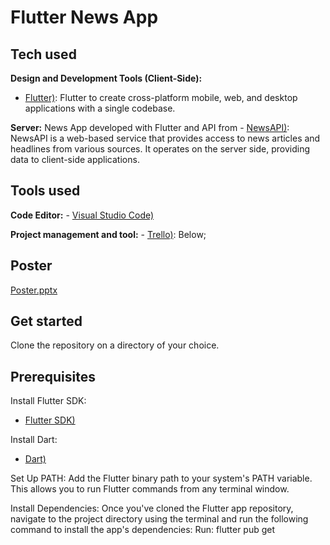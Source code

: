 # Flutter News App

## Tech used

**Design and Development Tools (Client-Side):** 
- [Flutter)](https://flutter.dev/): Flutter to create cross-platform mobile, web, and desktop applications with a single codebase.
  
**Server:** 
News App developed with Flutter and API from - [NewsAPI)](https://newsapi.org/): NewsAPI is a web-based service that provides access to news articles and headlines from various sources. It operates on the server side, providing data to client-side applications.

## Tools used
**Code Editor:** - [Visual Studio Code)](https://code.visualstudio.com/)

**Project management and tool:**  - [Trello)](https://trello.com/templates/project-management): Below;


## Poster
[Poster.pptx](https://github.com/TurunenP/helsinki-city-bikes/files/11345997/Poster.pptx)


## Get started
Clone the repository on a directory of your choice.

## Prerequisites
Install Flutter SDK: 
- [Flutter SDK)](https://flutter.dev/docs/get-started/install)

Install Dart: 
- [Dart)](https://dart.dev/)

Set Up PATH:
Add the Flutter binary path to your system's PATH variable. This allows you to run Flutter commands from any terminal window. 

Install Dependencies:
Once you've cloned the Flutter app repository, navigate to the project directory using the terminal and run the following command to install the app's dependencies:
Run: flutter pub get



